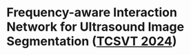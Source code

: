 # Frequency-aware Interaction Network for Ultrasound Image Segmentation ([TCSVT 2024](https://ieeexplore.ieee.org/document/10787068))
